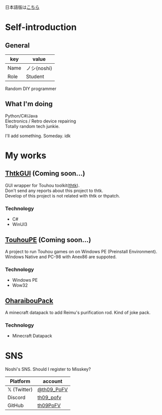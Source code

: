 日本語版は[こちら]("https://github.com/th09PoFV")

# Self-introduction

## General
|key|value|
|---|---|
|Name|ノシ(noshi)|
|Role|Student|

Random DIY programmer

## What I'm doing
Python/C#/Java \
Electronics / Retro device repairing \
Totally random tech junkie.

I'll add something. Someday. idk

# My works

## [ThtkGUI]("") (Coming soon...)
GUI wrapper for Touhou toolkit([thtk]("https://github.com/thpatch/thtk")). \
Don't send any reports about this project to thtk. \
Develop of this project is not related with thtk or thpatch.
### Technology
- C#
- WinUI3

## [TouhouPE]("") (Coming soon...)
A project to run Touhou games on on Windows PE (Preinstall Environment).
Windows Native and PC-98 with Anex86 are suppoted.
### Technology
- Windows PE
- Wow32

## [OharaibouPack]("")
A minecraft datapack to add Reimu's purification rod. Kind of joke pack.
### Technology
- Minecraft Datapack

# SNS

Noshi's SNS. Should I register to Misskey?

|Platform|account|
|---|---|
|𝕏 (Twitter)|[@th09_PoFV]("https://x.com/th09_PoFV")|
|Discord|[th09_pofv]("https://discordapp.com/users/th09_pofv")|
|GitHub|[th09PoFV]("https://github.com/th09PoFV")|